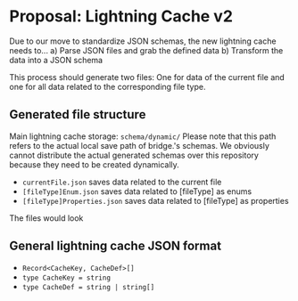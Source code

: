 # Proposal: Lightning Cache v2

Due to our move to standardize JSON schemas, the new lightning cache needs to...
a) Parse JSON files and grab the defined data
b) Transform the data into a JSON schema

This process should generate two files: One for data of the current file and one for all data related to the corresponding file type.

## Generated file structure

Main lightning cache storage: `schema/dynamic/`
Please note that this path refers to the actual local save path of bridge.'s schemas. We obviously cannot distribute the actual generated schemas over this repository because they need to be created dynamically.

-   `currentFile.json` saves data related to the current file
-   `[fileType]Enum.json` saves data related to \[fileType\] as enums
-   `[fileType]Properties.json` saves data related to \[fileType\] as properties

The files would look

## General lightning cache JSON format

-   `Record<CacheKey, CacheDef>[]`
-   `type CacheKey = string`
-   `type CacheDef = string | string[]`
